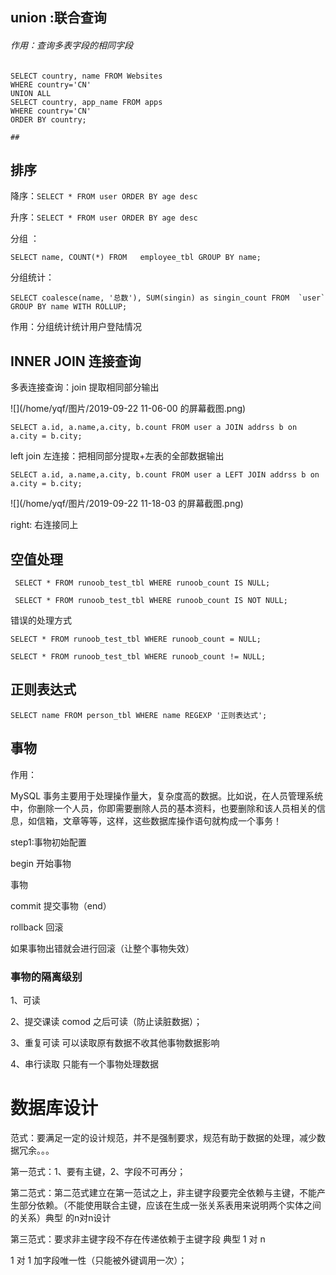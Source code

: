 ## union :联合查询 

######   作用：查询多表字段的相同字段

```
SELECT country, name FROM Websites
WHERE country='CN'
UNION ALL
SELECT country, app_name FROM apps
WHERE country='CN'
ORDER BY country;

## 
```

## 排序

   降序：`SELECT * FROM user ORDER BY age desc`

   升序：`SELECT * FROM user ORDER BY age desc`

分组 ：

```
SELECT name, COUNT(*) FROM   employee_tbl GROUP BY name;
```

  分组统计：

```
SELECT coalesce(name, '总数'), SUM(singin) as singin_count FROM  `user` GROUP BY name WITH ROLLUP;
```

作用：分组统计统计用户登陆情况

## INNER JOIN  连接查询

多表连接查询：join 提取相同部分输出

![](/home/yqf/图片/2019-09-22 11-06-00 的屏幕截图.png)

```
SELECT a.id, a.name,a.city, b.count FROM user a JOIN addrss b on a.city = b.city;
```

left join 左连接：把相同部分提取+左表的全部数据输出

```
SELECT a.id, a.name,a.city, b.count FROM user a LEFT JOIN addrss b on a.city = b.city;
```

![](/home/yqf/图片/2019-09-22 11-18-03 的屏幕截图.png)

right: 右连接同上

## 空值处理

```
 SELECT * FROM runoob_test_tbl WHERE runoob_count IS NULL;
```

```
 SELECT * FROM runoob_test_tbl WHERE runoob_count IS NOT NULL;
```

错误的处理方式

```
SELECT * FROM runoob_test_tbl WHERE runoob_count = NULL;

SELECT * FROM runoob_test_tbl WHERE runoob_count != NULL;
```

## 正则表达式

```
SELECT name FROM person_tbl WHERE name REGEXP '正则表达式';
```

## 事物

作用：

  MySQL 事务主要用于处理操作量大，复杂度高的数据。比如说，在人员管理系统中，你删除一个人员，你即需要删除人员的基本资料，也要删除和该人员相关的信息，如信箱，文章等等，这样，这些数据库操作语句就构成一个事务！

step1:事物初始配置

begin 开始事物

事物

commit 提交事物（end）

rollback 回滚

如果事物出错就会进行回滚（让整个事物失效）

### 事物的隔离级别

1、可读

2、提交课读  comod 之后可读（防止读脏数据）；

3、重复可读 可以读取原有数据不收其他事物数据影响

4、串行读取 只能有一个事物处理数据

# 数据库设计

   范式：要满足一定的设计规范，并不是强制要求，规范有助于数据的处理，减少数据冗余。。。

  第一范式：1、要有主键，2、字段不可再分；

  第二范式：第二范式建立在第一范试之上，非主键字段要完全依赖与主键，不能产生部分依赖。（不能使用联合主键，应该在生成一张关系表用来说明两个实体之间的关系）典型 的n对n设计

  第三范式：要求非主键字段不存在传递依赖于主键字段 典型 1 对  n 

1  对  1 加字段唯一性（只能被外键调用一次）；

